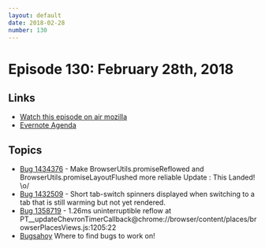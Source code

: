 ```yaml
---
layout: default
date: 2018-02-28
number: 130
---
```


# Episode 130: February 28th, 2018

## Links
* [Watch this episode on air mozilla](https://air.mozilla.org/the-joy-of-coding-episode-130/)
* [Evernote Agenda](https://www.evernote.com/l/AbKiVDwHz7lNmaPwpA_SYMbl-rDOqOlVIXQ)

## Topics

* [Bug 1434376](https://bugzilla.mozilla.org/show_bug.cgi?id=1434376) - Make BrowserUtils.promiseReflowed and BrowserUtils.promiseLayoutFlushed more reliable
  Update : This Landed! \o/
* [Bug 1432509](https://bugzilla.mozilla.org/show_bug.cgi?id=1432509) - Short tab-switch spinners displayed when switching to a tab that is still warming but not yet rendered.
* [Bug 1358719](https://bugzilla.mozilla.org/show_bug.cgi?id=1358719) - 1.26ms uninterruptible reflow at PT__updateChevronTimerCallback@chrome://browser/content/places/browserPlacesViews.js:1205:22
* [Bugsahoy](https://www.joshmatthews.net/bugsahoy/?) Where to find bugs to work on!
